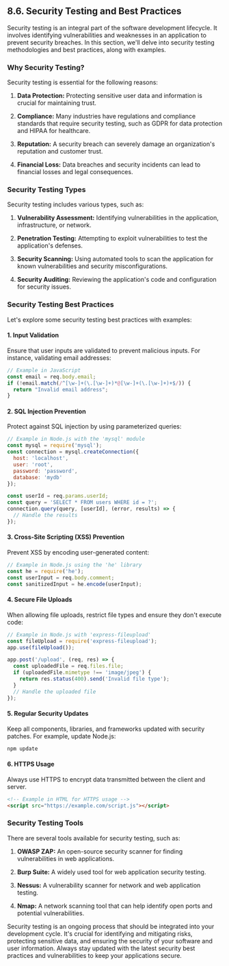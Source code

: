 ## 8.6. Security Testing and Best Practices

Security testing is an integral part of the software development lifecycle. It involves identifying vulnerabilities and weaknesses in an application to prevent security breaches. In this section, we'll delve into security testing methodologies and best practices, along with examples.

### Why Security Testing?

Security testing is essential for the following reasons:

1. **Data Protection:** Protecting sensitive user data and information is crucial for maintaining trust.

2. **Compliance:** Many industries have regulations and compliance standards that require security testing, such as GDPR for data protection and HIPAA for healthcare.

3. **Reputation:** A security breach can severely damage an organization's reputation and customer trust.

4. **Financial Loss:** Data breaches and security incidents can lead to financial losses and legal consequences.

### Security Testing Types

Security testing includes various types, such as:

1. **Vulnerability Assessment:** Identifying vulnerabilities in the application, infrastructure, or network.

2. **Penetration Testing:** Attempting to exploit vulnerabilities to test the application's defenses.

3. **Security Scanning:** Using automated tools to scan the application for known vulnerabilities and security misconfigurations.

4. **Security Auditing:** Reviewing the application's code and configuration for security issues.

### Security Testing Best Practices

Let's explore some security testing best practices with examples:

#### 1. Input Validation

Ensure that user inputs are validated to prevent malicious inputs. For instance, validating email addresses:

```javascript
// Example in JavaScript
const email = req.body.email;
if (!email.match(/^[\w-]+(\.[\w-]+)*@[\w-]+(\.[\w-]+)+$/)) {
  return "Invalid email address";
}
```

#### 2. SQL Injection Prevention

Protect against SQL injection by using parameterized queries:

```javascript
// Example in Node.js with the 'mysql' module
const mysql = require('mysql');
const connection = mysql.createConnection({
  host: 'localhost',
  user: 'root',
  password: 'password',
  database: 'mydb'
});

const userId = req.params.userId;
const query = 'SELECT * FROM users WHERE id = ?';
connection.query(query, [userId], (error, results) => {
  // Handle the results
});
```

#### 3. Cross-Site Scripting (XSS) Prevention

Prevent XSS by encoding user-generated content:

```javascript
// Example in Node.js using the 'he' library
const he = require('he');
const userInput = req.body.comment;
const sanitizedInput = he.encode(userInput);
```

#### 4. Secure File Uploads

When allowing file uploads, restrict file types and ensure they don't execute code:

```javascript
// Example in Node.js with 'express-fileupload'
const fileUpload = require('express-fileupload');
app.use(fileUpload());

app.post('/upload', (req, res) => {
  const uploadedFile = req.files.file;
  if (uploadedFile.mimetype !== 'image/jpeg') {
    return res.status(400).send('Invalid file type');
  }
  // Handle the uploaded file
});
```

#### 5. Regular Security Updates

Keep all components, libraries, and frameworks updated with security patches. For example, update Node.js:

```bash
npm update
```

#### 6. HTTPS Usage

Always use HTTPS to encrypt data transmitted between the client and server.

```html
<!-- Example in HTML for HTTPS usage -->
<script src="https://example.com/script.js"></script>
```

### Security Testing Tools

There are several tools available for security testing, such as:

1. **OWASP ZAP:** An open-source security scanner for finding vulnerabilities in web applications.

2. **Burp Suite:** A widely used tool for web application security testing.

3. **Nessus:** A vulnerability scanner for network and web application testing.

4. **Nmap:** A network scanning tool that can help identify open ports and potential vulnerabilities.

Security testing is an ongoing process that should be integrated into your development cycle. It's crucial for identifying and mitigating risks, protecting sensitive data, and ensuring the security of your software and user information. Always stay updated with the latest security best practices and vulnerabilities to keep your applications secure.
